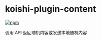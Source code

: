 # koishi-plugin-content

[![npm](https://img.shields.io/npm/v/koishi-plugin-content?style=flat-square)](https://www.npmjs.com/package/koishi-plugin-content)

调用 API 返回随机内容或发送本地随机内容
